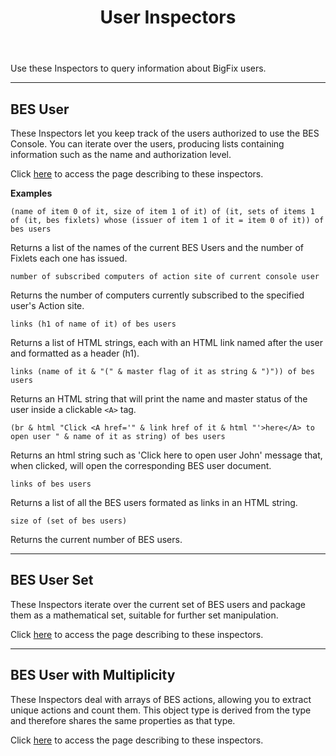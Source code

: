 ﻿---
title: User Inspectors
---

Use these Inspectors to query information about BigFix users.

---

## BES User

These Inspectors let you keep track of the users authorized to use the BES Console. 
You can iterate over the users, producing lists containing information such as the name and authorization level.

Click [here](/relevance/reference/bes-user.html) to access the page describing to these inspectors.

**Examples**

```
(name of item 0 of it, size of item 1 of it) of (it, sets of items 1 of (it, bes fixlets) whose (issuer of item 1 of it = item 0 of it)) of bes users
```

Returns a list of the names of the current BES Users and the number of Fixlets each one has issued.

```
number of subscribed computers of action site of current console user 
```

Returns the number of computers currently subscribed to the specified user's Action site.

```
links (h1 of name of it) of bes users
```

Returns a list of HTML strings, each with an HTML link named after the user and formatted as a header (h1).

```
links (name of it & "(" & master flag of it as string & ")")) of bes users
```

Returns an HTML string that will print the name and master status of the user inside a clickable `<A>` tag.

```
(br & html "Click <A href='" & link href of it & html "'>here</A> to open user " & name of it as string) of bes users
```

Returns an html string such as 'Click here to open user John' message that, when clicked, will open the corresponding BES user document.

```
links of bes users
```

Returns a list of all the BES users formated as links in an HTML string.

```
size of (set of bes users) 
```

Returns the current number of BES users.

---

## BES User Set

These Inspectors iterate over the current set of BES users and package them as a mathematical set, suitable for further set manipulation.

Click [here](/relevance/reference/bes-user-set.html) to access the page describing to these inspectors.

---

## BES User with Multiplicity

These Inspectors deal with arrays of BES actions, allowing you to extract unique actions and count them.
This object type is derived from the <bes action> type and therefore shares the same properties as that type.

Click [here](/relevance/reference/bes-user-with-multiplicity.html) to access the page describing to these inspectors.


